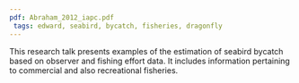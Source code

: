 ```yaml
---
pdf: Abraham_2012_iapc.pdf
 tags: edward, seabird, bycatch, fisheries, dragonfly
---
```

This research talk presents examples of the estimation of seabird bycatch based on observer and fishing effort data.
It includes information pertaining to commercial and also recreational fisheries. 
